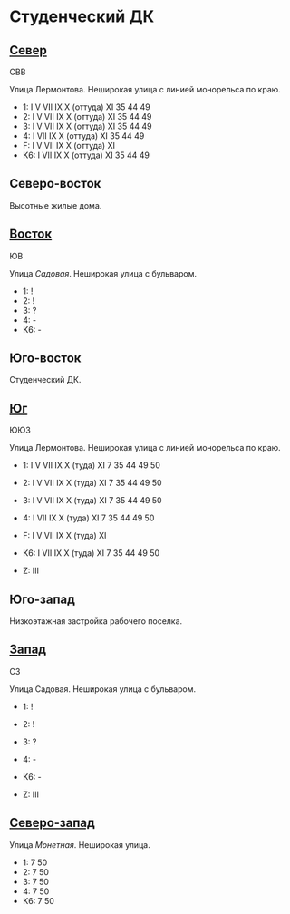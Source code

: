# Студенческий ДК

## [Север](./10570085.md)

СВВ

Улица Лермонтова.
Неширокая улица с линией монорельса по краю.

* 1:    I   V   VII IX  X (оттуда)  XI
        35  44  49
* 2:    I   V   VII IX  X (оттуда)  XI
        35  44  49
* 3:    I   V   VII IX  X (оттуда)  XI
        35  44  49
* 4:    I   VII IX  X (оттуда)  XI
        35  44  49
* F:    I   V   VII IX  X (оттуда)  XI
* K6:   I   VII IX  X (оттуда)  XI
        35  44  49

## Северо-восток

Высотные жилые дома.

## [Восток](./565085.md)

ЮВ

Улица *Садовая*.
Неширокая улица с бульваром.

* 1:    !
* 2:    !
* 3:    ?
* 4:    -
* K6:   -

## Юго-восток

Студенческий ДК.

## [Юг](./560087.md)

ЮЮЗ

Улица Лермонтова.
Неширокая улица с линией монорельса по краю.

* 1:    I   V   VII IX  X (туда)    XI
        7   35  44  49  50
* 2:    I   V   VII IX  X (туда)    XI
        7   35  44  49  50
* 3:    I   V   VII IX  X (туда)    XI
        7   35  44  49  50
* 4:    I   VII IX  X (туда)    XI
        7   35  44  49  50
* F:    I   V   VII IX  X (туда)    XI
* K6:   I   VII IX  X (туда)    XI
        7   35  44  49  50

* Z:    III

## Юго-запад

Низкоэтажная застройка рабочего поселка.

## [Запад](./10565090.md)

СЗ

Улица Садовая.
Неширокая улица с бульваром.

* 1:    !
* 2:    !
* 3:    ?
* 4:    -
* K6:   -

* Z:    III

## [Северо-запад](./10565085.md)

Улица *Монетная*.
Неширокая улица.

* 1:    7   50
* 2:    7   50
* 3:    7   50
* 4:    7   50
* K6:   7   50
